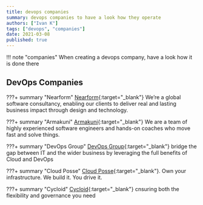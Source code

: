 ```yaml
---
title: devops companies
summary: devops companies to have a look how they operate
authors: ["Ivan K"]
tags: ["devops", "companies"]
date: 2021-03-08
published: true
---
```


!!! note "companies"
    When creating a devops company, have a look how it is done there

## DevOps Companies

???+ summary "Nearform"
    [Nearform][nearform]{:target="_blank"}
    We’re a global software consultancy, enabling our clients to deliver real and lasting business impact through design and technology.

???+ summary "Armakuni"
    [Armakuni][armakuni]{:target="_blank"}
    We are a team of highly experienced software engineers and hands-on coaches who move fast and solve things.

???+ summary "DevOps Group"
    [DevOps Group][devopsgroup]{:target="_blank"}
    bridge the gap between IT and the wider business by leveraging the full benefits of Cloud and DevOps

???+ summary "Cloud Posse"
    [Cloud Posse][cloudposse]{:target="_blank"}.
    Own your infrastructure. We build it. You drive it.

???+ summary "Cycloid"
    [Cycloid][cycloid]{:target="_blank"}
    cnsuring both the flexibility and governance you need

[nearform]: https://www.nearform.com/
[armakuni]: https://www.armakuni.com/
[cycloid]: https://www.cycloid.io
[devopsgroup]: https://www.devopsgroup.com/
[cloudposse]: https://cloudposse.com/
